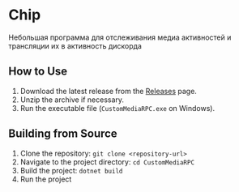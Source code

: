 # Chip

Небольшая программа для отслеживания медиа активностей и трансляции их в активность дискорда

## How to Use

1.  Download the latest release from the [Releases](../../releases) page.
2.  Unzip the archive if necessary.
3.  Run the executable file (`CustomMediaRPC.exe` on Windows).

## Building from Source

1.  Clone the repository: `git clone <repository-url>`
2.  Navigate to the project directory: `cd CustomMediaRPC`
3.  Build the project: `dotnet build`
4.  Run the project